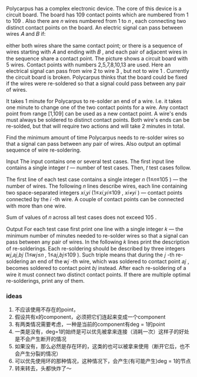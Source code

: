 Polycarpus has a complex electronic device. The core of this device is a circuit board. The board has 109
 contact points which are numbered from 1
 to 109
. Also there are 𝑛
 wires numbered from 1
 to 𝑛
, each connecting two distinct contact points on the board. An electric signal can pass between wires 𝐴
 and 𝐵
 if:

either both wires share the same contact point;
or there is a sequence of wires starting with 𝐴
 and ending with 𝐵
, and each pair of adjacent wires in the sequence share a contact point.
The picture shows a circuit board with 5
 wires. Contact points with numbers 2,5,7,8,10,13
 are used. Here an electrical signal can pass from wire 2
 to wire 3
, but not to wire 1
.
Currently the circuit board is broken. Polycarpus thinks that the board could be fixed if the wires were re-soldered so that a signal could pass between any pair of wires.

It takes 1
 minute for Polycarpus to re-solder an end of a wire. I.e. it takes one minute to change one of the two contact points for a wire. Any contact point from range [1,109]
 can be used as a new contact point. A wire's ends must always be soldered to distinct contact points. Both wire's ends can be re-solded, but that will require two actions and will take 2
 minutes in total.

Find the minimum amount of time Polycarpus needs to re-solder wires so that a signal can pass between any pair of wires. Also output an optimal sequence of wire re-soldering.

Input
The input contains one or several test cases. The first input line contains a single integer 𝑡
 — number of test cases. Then, 𝑡
 test cases follow.

The first line of each test case contains a single integer 𝑛
 (1≤𝑛≤105
) — the number of wires. The following 𝑛
 lines describe wires, each line containing two space-separated integers 𝑥𝑖,𝑦𝑖
 (1≤𝑥𝑖,𝑦𝑖≤109
, 𝑥𝑖≠𝑦𝑖
) — contact points connected by the 𝑖
-th wire. A couple of contact points can be connected with more than one wire.

Sum of values of 𝑛
 across all test cases does not exceed 105
.

Output
For each test case first print one line with a single integer 𝑘
 — the minimum number of minutes needed to re-solder wires so that a signal can pass between any pair of wires. In the following 𝑘
 lines print the description of re-solderings. Each re-soldering should be described by three integers 𝑤𝑗,𝑎𝑗,𝑏𝑗
 (1≤𝑤𝑗≤𝑛
, 1≤𝑎𝑗,𝑏𝑗≤109
). Such triple means that during the 𝑗
-th re-soldering an end of the 𝑤𝑗
-th wire, which was soldered to contact point 𝑎𝑗
, becomes soldered to contact point 𝑏𝑗
 instead. After each re-soldering of a wire it must connect two distinct contact points. If there are multiple optimal re-solderings, print any of them.

 ### ideas
 1. 不应该使用不存在的point，
 2. 假设共有x的component，必须把它们连起来变成一个component
 3. 有两类情况需要考虑，一种是当前的component有deg = 1的point
 4. 一类是没有，deg=1的始终是可以优先被拿来连接（消耗一次）这样子的好处是不会产生断开的情况
 5. 如果没有，那么必然是存在环的，这类的也可以被拿来使用（断开它后，也不会产生分裂的情况）
 6. 可以优先使用环的那种情况，这种情况下，会产生(有可能产生)deg = 1的节点
 7. 转来转去，头都快炸了～